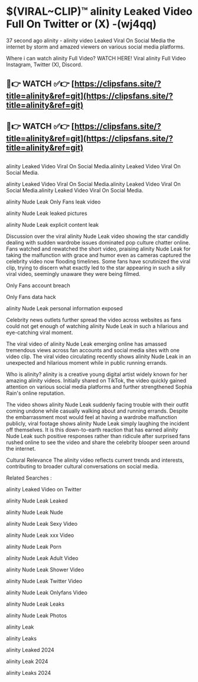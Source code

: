 # $(VIRAL~CLIP)™ alinity Leaked Video Full On Twitter or (X) -(wj4qq)
37 second ago alinity - alinity video Leaked Viral On Social Media the internet by storm and amazed viewers on various social media platforms.

Where i can watch alinity Full Video? WATCH HERE! Viral alinity Full Video Instagram, Twitter (X), Discord.

## 🔴👉 WATCH ✅👉 [https://clipsfans.site/?title=alinity&ref=git](https://clipsfans.site/?title=alinity&ref=git)
## 🔴👉 WATCH ✅👉 [https://clipsfans.site/?title=alinity&ref=git](https://clipsfans.site/?title=alinity&ref=git)
##
alinity Leaked Video Viral On Social Media.alinity Leaked Video Viral On Social Media.

alinity Leaked Video Viral On Social Media.alinity Leaked Video Viral On Social Media.alinity Leaked Video Viral On Social Media.

alinity Nude Leak Only Fans leak video

alinity Nude Leak leaked pictures

alinity Nude Leak explicit content leak

Discussion over the viral alinity Nude Leak video showing the star candidly dealing with sudden wardrobe issues dominated pop culture chatter online. Fans watched and rewatched the short video, praising alinity Nude Leak for taking the malfunction with grace and humor even as cameras captured the celebrity video now flooding timelines. Some fans have scrutinized the viral clip, trying to discern what exactly led to the star appearing in such a silly viral video, seemingly unaware they were being filmed.


Only Fans account breach

Only Fans data hack

alinity Nude Leak personal information exposed

Celebrity news outlets further spread the video across websites as fans could not get enough of watching alinity Nude Leak in such a hilarious and eye-catching viral moment.


The viral video of alinity Nude Leak emerging online has amassed tremendous views across fan accounts and social media sites with one video clip. The viral video circulating recently shows alinity Nude Leak in an unexpected and hilarious moment while in public running errands.


Who is alinity? alinity is a creative young digital artist widely known for her amazing alinity videos. Initially shared on TikTok, the video quickly gained attention on various social media platforms and further strengthened Sophia Rain's online reputation.

The video shows alinity Nude Leak suddenly facing trouble with their outfit coming undone while casually walking about and running errands. Despite the embarrassment most would feel at having a wardrobe malfunction publicly, viral footage shows alinity Nude Leak simply laughing the incident off themselves. It is this down-to-earth reaction that has earned alinity Nude Leak such positive responses rather than ridicule after surprised fans rushed online to see the video and share the celebrity blooper seen around the internet.

Cultural Relevance The alinity video reflects current trends and interests, contributing to broader cultural conversations on social media.

Related Searches :

alinity Leaked Video on Twitter

alinity Nude Leak Leaked

alinity Nude Leak Nude

alinity Nude Leak Sexy Video

alinity Nude Leak xxx Video

alinity Nude Leak Porn

alinity Nude Leak Adult Video

alinity Nude Leak Shower Video

alinity Nude Leak Twitter Video

alinity Nude Leak Onlyfans Video

alinity Nude Leak Leaks

alinity Nude Leak Photos

alinity Leak

alinity Leaks

alinity Leaked 2024

alinity Leak 2024

alinity Leaks 2024
